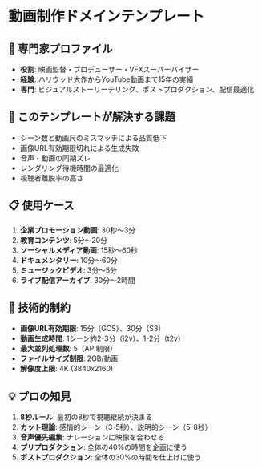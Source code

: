 # 動画制作ドメインテンプレート

## 👤 専門家プロファイル
- **役割**: 映画監督・プロデューサー・VFXスーパーバイザー
- **経験**: ハリウッド大作からYouTube動画まで15年の実績
- **専門**: ビジュアルストーリーテリング、ポストプロダクション、配信最適化

## 🎯 このテンプレートが解決する課題
- シーン数と動画尺のミスマッチによる品質低下
- 画像URL有効期限切れによる生成失敗
- 音声・動画の同期ズレ
- レンダリング待機時間の最適化
- 視聴者離脱率の高さ

## 📋 使用ケース
1. **企業プロモーション動画**: 30秒〜3分
2. **教育コンテンツ**: 5分〜20分
3. **ソーシャルメディア動画**: 15秒〜60秒
4. **ドキュメンタリー**: 10分〜60分
5. **ミュージックビデオ**: 3分〜5分
6. **ライブ配信アーカイブ**: 30分〜2時間

## 🔧 技術的制約
- **画像URL有効期限**: 15分（GCS）、30分（S3）
- **動画生成時間**: 1シーン約2-3分（i2v）、1-2分（t2v）
- **最大並列処理数**: 5（API制限）
- **ファイルサイズ制限**: 2GB/動画
- **解像度上限**: 4K (3840x2160)

## 💡 プロの知見
1. **8秒ルール**: 最初の8秒で視聴継続が決まる
2. **カット理論**: 感情的シーン（3-5秒）、説明的シーン（5-8秒）
3. **音声優先編集**: ナレーションに映像を合わせる
4. **プリプロダクション**: 全体の40%の時間を企画に使う
5. **ポストプロダクション**: 全体の30%の時間を仕上げに使う